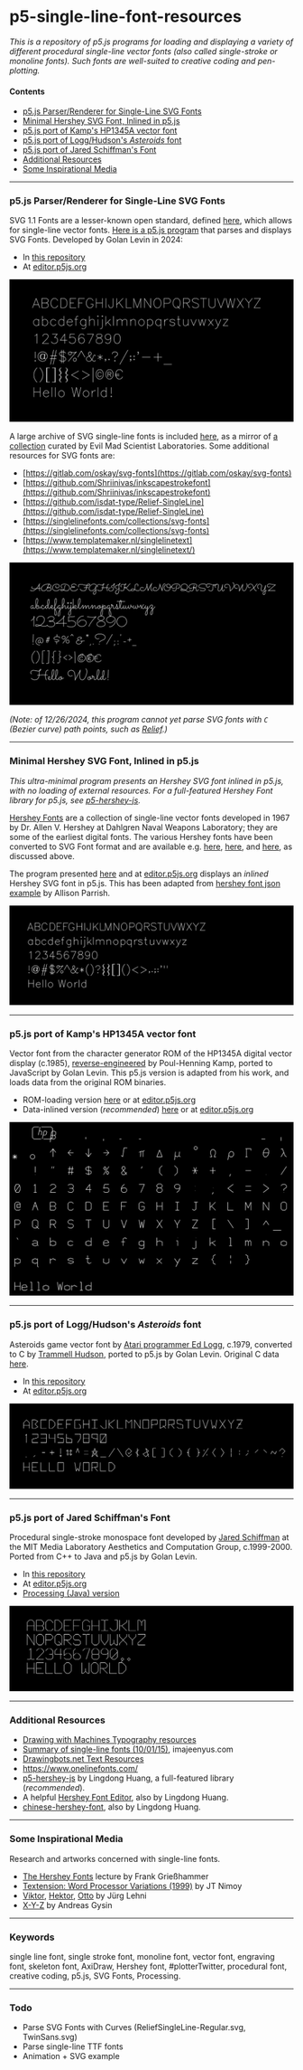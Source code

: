 # p5-single-line-font-resources

*This is a repository of p5.js programs for loading and displaying a variety of different procedural single-line vector fonts (also called single-stroke or monoline fonts). Such fonts are well-suited to creative coding and pen-plotting.*

#### Contents

* [p5.js Parser/Renderer for Single-Line SVG Fonts](#p5js-parserrenderer-for-single-line-svg-fonts)
* [Minimal Hershey SVG Font, Inlined in p5.js](#minimal-hershey-svg-font-inlined-in-p5js)
* [p5.js port of Kamp's HP1345A vector font](#p5js-port-of-kamps-hp1345a-vector-font)
* [p5.js port of Logg/Hudson's *Asteroids* font](#p5js-port-of-logghudsons-asteroids-font)
* [p5.js port of Jared Schiffman's Font](#p5js-port-of-jared-schiffmans-font)
* [Additional Resources](#additional-resources)
* [Some Inspirational Media](#some-inspirational-media)

---

### p5.js Parser/Renderer for Single-Line SVG Fonts

SVG 1.1 Fonts are a lesser-known open standard, defined [here](https://www.w3.org/TR/SVG11/fonts.html), which allows for single-line vector fonts. [Here is a p5.js program](p5_svg_fonts/sketch.js) that parses and displays SVG Fonts. Developed by Golan Levin in 2024:

* In [this repository](p5_svg_fonts/sketch.js)
* At [editor.p5js.org](https://editor.p5js.org/golan/sketches/T-Vf4vvaR)

![HersheySans1_svg_font.png](p5_svg_fonts/HersheySans1_svg_font.png)

A large archive of SVG single-line fonts is included [here](p5_svg_fonts/single_line_svg_fonts/README.md), as a mirror of [a collection](https://gitlab.com/oskay/svg-fonts) curated by Evil Mad Scientist Laboratories. Some additional resources for SVG fonts are:

* [https://gitlab.com/oskay/svg-fonts](https://gitlab.com/oskay/svg-fonts)
* [https://github.com/Shriinivas/inkscapestrokefont](https://github.com/Shriinivas/inkscapestrokefont)
* [https://github.com/isdat-type/Relief-SingleLine](https://github.com/isdat-type/Relief-SingleLine)
* [https://singlelinefonts.com/collections/svg-fonts](https://singlelinefonts.com/collections/svg-fonts)
* [https://www.templatemaker.nl/singlelinetext](https://www.templatemaker.nl/singlelinetext/)

![EMSCapitol_svg_font.png](p5_svg_fonts/EMSCapitol_svg_font.png)

*(Note: of 12/26/2024, this program cannot yet parse SVG fonts with `C` (Bezier curve) path points, such as [Relief](https://github.com/isdat-type/Relief-SingleLine).)*

---

### Minimal Hershey SVG Font, Inlined in p5.js

*This ultra-minimal program presents an Hershey SVG font inlined in p5.js, with no loading of external resources. For a full-featured Hershey Font library for p5.js, see [p5-hershey-js](https://github.com/LingDong-/p5-hershey-js).*

[Hershey Fonts](https://en.wikipedia.org/wiki/Hershey_fonts) are a collection of single-line vector fonts developed in 1967 by Dr. Allen V. Hershey at Dahlgren Naval Weapons Laboratory; they are some of the earliest digital fonts. The various Hershey fonts have been converted to SVG Font format and are available e.g. [here](https://gitlab.com/oskay/svg-fonts/-/tree/master/fonts/Hershey), [here](https://github.com/Shriinivas/inkscapestrokefont/tree/master/strokefontdata), and [here](https://github.com/techninja/hersheytextjs), as discussed above.

The program presented [here](Hershey_inline_font/sketch.js) and at [editor.p5js.org](https://editor.p5js.org/golan/sketches/iqRjuCM-5) displays an *inlined* Hershey SVG font in p5.js. This has been adapted from [hershey font json example](https://editor.p5js.org/allison.parrish/sketches/SJv2DCYpQ) by Allison Parrish.

![hershey_inline_screenshot.png](Hershey_inline_font/hershey_inline_screenshot.png)


---

### p5.js port of Kamp's HP1345A vector font

Vector font from the character generator ROM of the HP1345A digital vector display (c.1985), [reverse-engineered](https://phk.freebsd.dk/hacks/Wargames/index.html) by Poul-Henning Kamp, ported to JavaScript by Golan Levin. This p5.js version is adapted from his work, and loads data from the original ROM binaries.

* ROM-loading version [here](HP1345A_single_line_font/sketch.js) or at [editor.p5js.org](https://editor.p5js.org/golan/sketches/ir_bD05uZ)
* Data-inlined version (*recommended*) [here](HP1345A_single_line_font_inline) or at [editor.p5js.org](https://editor.p5js.org/golan/sketches/TzKV33v9g)

![hp1345a_screenshot.png](HP1345A_single_line_font/hp1345a_screenshot.png)

---

### p5.js port of Logg/Hudson's *Asteroids* font

Asteroids game vector font by [Atari programmer Ed Logg](https://web.archive.org/web/20141222010537/http://www.edge-online.com/features/making-asteroids/), c.1979, converted to C by [Trammell Hudson](https://trmm.net/Asteroids_font/), ported to p5.js by Golan Levin. Original C data [here](https://github.com/osresearch/vst/blob/master/teensyv/asteroids_font.c).

* In [this repository](Asteroids_single_line_font/sketch.js)
* At [editor.p5js.org](https://editor.p5js.org/golan/sketches/OmiU51Gdm)

![asteroids_screenshot.png](Asteroids_single_line_font/asteroids_screenshot.png)

---

### p5.js port of Jared Schiffman's Font

Procedural single-stroke monospace font developed by [Jared Schiffman](https://www.jaredschiffman.com/) at the MIT Media Laboratory Aesthetics and Computation Group, c.1999-2000. Ported from C++ to Java and p5.js by Golan Levin.

* In [this repository](JaredSchiffman_single_line_font/sketch.js)
* At [editor.p5js.org](https://editor.p5js.org/golan/sketches/QVljixLNt)
* [Processing (Java) version](JaredSchiffman_monoline_pde/)

![JaredSchiffman_screenshot.png](JaredSchiffman_single_line_font/JaredSchiffman_screenshot.png)


---

### Additional Resources

* [Drawing with Machines Typography resources](https://github.com/golanlevin/DrawingWithMachines/blob/main/lectures/topics/type/README.md)
* [Summary of single-line fonts (10/01/15)](http://www.imajeenyus.com/computer/20150110_single_line_fonts/index.shtml), imajeenyus.com
* [Drawingbots.net Text Resources](https://drawingbots.net/resources#12)
* https://www.onelinefonts.com/
* [p5-hershey-js](https://github.com/LingDong-/p5-hershey-js) by Lingdong Huang, a full-featured library (*recommended*). 
* A helpful [Hershey Font Editor](https://hfedit.glitch.me/), also by Lingdong Huang.
* [chinese-hershey-font](https://github.com/LingDong-/chinese-hershey-font), also by Lingdong Huang.

---

### Some Inspirational Media

Research and artworks concerned with single-line fonts.

* [The Hershey Fonts](https://www.youtube.com/watch?v=xQNHAWrR_eg) lecture by Frank Grießhammer
* [Textension: Word Processor Variations (1999)](https://vimeo.com/6121230) by JT Nimoy
* [Viktor](https://juerglehni.com/works/viktor), [Hektor](https://juerglehni.com/works/hektor), [Otto](https://juerglehni.com/works/otto) by Jürg Lehni
* [X-Y-Z](https://opensea.io/collection/x-y-z-by-andreas-gysin) by Andreas Gysin

---

### Keywords

single line font, single stroke font, monoline font, vector font, engraving font, skeleton font, AxiDraw, Hershey font, #plotterTwitter, procedural font, creative coding, p5.js, SVG Fonts, Processing. 

---

### Todo

* Parse SVG Fonts with Curves (ReliefSingleLine-Regular.svg, TwinSans.svg)
* Parse single-line TTF fonts
* Animation + SVG example

